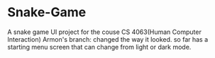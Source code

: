 # Snake-Game
A snake game UI project for the couse CS 4063(Human Computer Interaction)
Armon's branch: changed the way it looked. so far has a starting menu screen that can change from light or dark mode.
